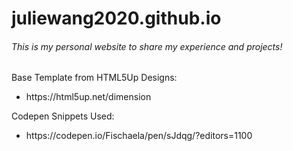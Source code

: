 # juliewang2020.github.io
###### This is my personal website to share my experience and projects!

Base Template from HTML5Up Designs: 
<ul>
  <li>https://html5up.net/dimension</li>
</ul>

Codepen Snippets Used: 
<ul>
  <li>https://codepen.io/Fischaela/pen/sJdqg/?editors=1100</li>
</ul>
